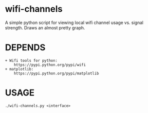 wifi-channels
=============

A simple python script for viewing local wifi channel usage vs. signal strength.
Draws an almost pretty graph.


DEPENDS
=======

    + Wifi tools for python: 
        https://pypi.python.org/pypi/wifi
    + matplotlib: 
        https://pypi.python.org/pypi/matplotlib

USAGE
=====

    ./wifi-channels.py <interface>
